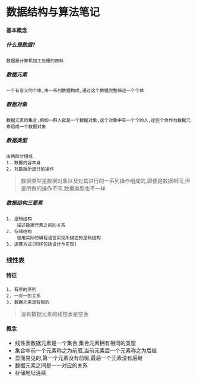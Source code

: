 # 数据结构与算法笔记

#### 基本概念
##### 什么是数据?
    数据是计算机加工处理的原料
##### 数据元素
    一个有意义的个体,由一系列数据构成,通过这个数据完整描述一个个体
##### 数据对象
    数据元素的集合,例如一群人就是一个数据对象,这个对象中有一个个的人,这些个体作为数据元素组成一个数据对象
##### 数据类型
    由两部分组成
    1. 数据内容本身
    2. 对数据所进行的操作
> 数据类型是数据对象以及对其进行的一系列操作组成的,即便是数据相同,但是所做的操作不同,数据类型也不一样
##### 数据结构三要素
    1. 逻辑结构
        描述数据元素之间的关系
    2. 存储结构
        使用实际的编程语言实现所描述的逻辑结构
    3. 运算方式(同样包括设计与实现)

### 线性表
#### 特征
    1. 有序的序列
    2. 一对一的关系
    3. 数据元素是有限的
> 没有数据元素的线性表是空表
#### 概念
* 线性表数据元素是一个集合,集合元素拥有相同的类型
* 集合中前一个元素称之为前驱,当前元素后一个元素称之为后继
* 显而易见的,第一个元素没有前驱,最后一个元素没有后继
* 数据元素之间是一一对应的关系
* 存储地址连续
